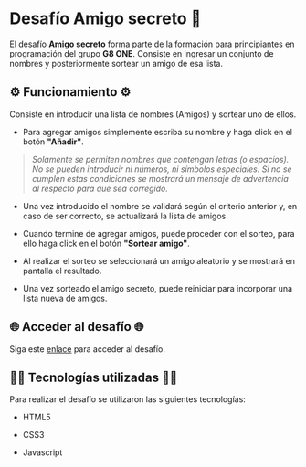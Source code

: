 # Desafío Amigo secreto 🎁

El desafío **Amigo secreto** forma parte de la formación para principiantes en programación del grupo **G8 ONE**. Consiste en ingresar un conjunto de nombres y posteriormente sortear un amigo de esa lista.

<h2>⚙️ Funcionamiento ⚙️</h2>

Consiste en introducir una lista de nombres (Amigos) y sortear uno de ellos.

* Para agregar amigos simplemente escriba su nombre y haga click en el botón **"Añadir"**.

> _Solamente se permiten nombres que contengan letras (o espacios). No se pueden introducir ni números, ni símbolos especiales. Si no se cumplen estas condiciones se mostrará un mensaje de advertencia al respecto para que sea corregido._

* Una vez introducido el nombre se validará según el criterio anterior y, en caso de ser correcto, se actualizará la lista de amigos.

* Cuando termine de agregar amigos, puede proceder con el sorteo, para ello haga click en el botón **"Sortear amigo"**.

* Al realizar el sorteo se seleccionará un amigo aleatorio y se mostrará en pantalla el resultado.

* Una vez sorteado el amigo secreto, puede reiniciar para incorporar una lista nueva de amigos.

<h2>🌐 Acceder al desafío 🌐</h2>

Siga este [enlace](https://github.com/CentenoGarrido/challenge-amigo-secreto_esp-main) para acceder al desafío.

<h2>👨‍💻 Tecnologías utilizadas 👨‍💻</h2>

Para realizar el desafío se utilizaron las siguientes tecnologías:

* HTML5

* CSS3

* Javascript